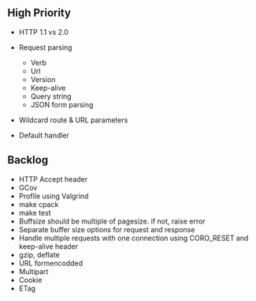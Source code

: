 ## High Priority
- HTTP 1.1 vs 2.0
  
- Request parsing
  * Verb
  * Url
  * Version
  * Keep-alive
  * Query string
  * JSON form parsing
- Wildcard route & URL parameters
- Default handler


## Backlog
- HTTP Accept header
- GCov
- Profile using Valgrind
- make cpack
- make test
- Buffsize should be multiple of pagesize. if not, raise error
- Separate buffer size options for request and response
- Handle multiple requests with one connection using CORO_RESET and keep-alive
  header
- gzip, deflate
- URL formencodded 
- Multipart
- Cookie
- ETag
